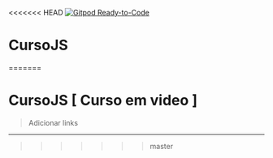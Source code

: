 <<<<<<< HEAD
[![Gitpod Ready-to-Code](https://img.shields.io/badge/Gitpod-Ready--to--Code-blue?logo=gitpod)](https://gitpod.io/#https://github.com/inthayrlan/CursoJS) 

# CursoJS
=======
# CursoJS [ Curso em video ]

> Adicionar links 
---

>>>>>>> master
